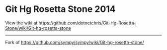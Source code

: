 Git Hg Rosetta Stone 2014
====================

View the wiki at https://github.com/dotnetchris/Git-Hg-Rosetta-Stone/wiki/Git-hg-rosetta-stone

---

Fork of https://github.com/sympy/sympy/wiki/Git-hg-rosetta-stone/
